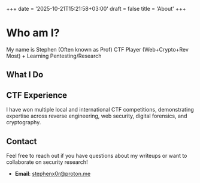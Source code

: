 +++
date = '2025-10-21T15:21:58+03:00'
draft = false
title = 'About'
+++

# Who am I?

My name is Stephen (Often known as Prof)
CTF Player (Web+Crypto+Rev Most) + Learning Pentesting/Research

## What I Do

## CTF Experience

I have won multiple local and international CTF competitions, demonstrating expertise across reverse engineering, web security, digital forensics, and cryptography.



## Contact

Feel free to reach out if you have questions about my writeups or want to collaborate on security research!

- **Email**: stephenx0r@proton.me